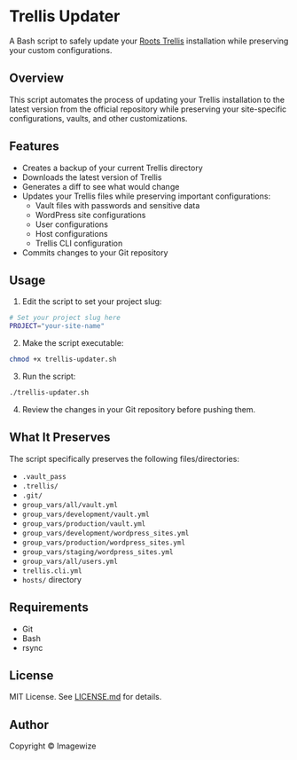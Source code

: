 # Trellis Updater

A Bash script to safely update your [Roots Trellis](https://roots.io/trellis/) installation while preserving your custom configurations.

## Overview

This script automates the process of updating your Trellis installation to the latest version from the official repository while preserving your site-specific configurations, vaults, and other customizations.

## Features

- Creates a backup of your current Trellis directory
- Downloads the latest version of Trellis
- Generates a diff to see what would change
- Updates your Trellis files while preserving important configurations:
  - Vault files with passwords and sensitive data
  - WordPress site configurations
  - User configurations
  - Host configurations
  - Trellis CLI configuration
- Commits changes to your Git repository

## Usage

1. Edit the script to set your project slug:
```bash
# Set your project slug here
PROJECT="your-site-name"
```

2. Make the script executable:
```bash
chmod +x trellis-updater.sh
```

3. Run the script:
```bash
./trellis-updater.sh
```

4. Review the changes in your Git repository before pushing them.

## What It Preserves

The script specifically preserves the following files/directories:
- `.vault_pass`
- `.trellis/`
- `.git/`
- `group_vars/all/vault.yml`
- `group_vars/development/vault.yml`
- `group_vars/production/vault.yml`
- `group_vars/development/wordpress_sites.yml`
- `group_vars/production/wordpress_sites.yml`
- `group_vars/staging/wordpress_sites.yml`
- `group_vars/all/users.yml`
- `trellis.cli.yml`
- `hosts/` directory

## Requirements

- Git
- Bash
- rsync

## License

MIT License. See [LICENSE.md](LICENSE.md) for details.

## Author

Copyright © Imagewize